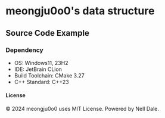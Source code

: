 # meongju0o0's data structure
## Source Code Example
### Dependency
- OS: Windows11, 23H2
- IDE: JetBrain CLion
- Build Toolchain: CMake 3.27
- C++ Standard: C++23

#### License

© 2024 meongju0o0 uses MIT License. Powered by Nell Dale.
